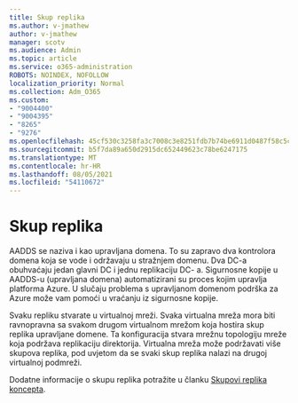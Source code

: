 ```yaml
---
title: Skup replika
ms.author: v-jmathew
author: v-jmathew
manager: scotv
ms.audience: Admin
ms.topic: article
ms.service: o365-administration
ROBOTS: NOINDEX, NOFOLLOW
localization_priority: Normal
ms.collection: Adm_O365
ms.custom:
- "9004400"
- "9004395"
- "8265"
- "9276"
ms.openlocfilehash: 45cf530c3258fa3c7008c3e8251fdb7b74be6911d0487f58c5ce2530e25ca282
ms.sourcegitcommit: b5f7da89a650d2915dc652449623c78be6247175
ms.translationtype: MT
ms.contentlocale: hr-HR
ms.lasthandoff: 08/05/2021
ms.locfileid: "54110672"
---
```

# <a name="replica-set"></a>Skup replika

AADDS se naziva i kao upravljana domena. To su zapravo dva kontrolora domena koja se vode i održavaju u stražnjem domenu. Dva DC-a obuhvaćaju jedan glavni DC i jednu replikaciju DC- a. Sigurnosne kopije u AADDS-u (upravljana domena) automatizirani su proces kojim upravlja platforma Azure. U slučaju problema s upravljanom domenom podrška za Azure može vam pomoći u vraćanju iz sigurnosne kopije.

Svaku repliku stvarate u virtualnoj mreži. Svaka virtualna mreža mora biti ravnopravna sa svakom drugom virtualnom mrežom koja hostira skup replika upravljane domene. Ta konfiguracija stvara mrežnu topologiju mreže koja podržava replikaciju direktorija. Virtualna mreža može podržavati više skupova replika, pod uvjetom da se svaki skup replika nalazi na drugoj virtualnoj podmreži.

Dodatne informacije o skupu replika potražite u članku [Skupovi replika koncepta](https://docs.microsoft.com/azure/active-directory-domain-services/concepts-replica-sets).
